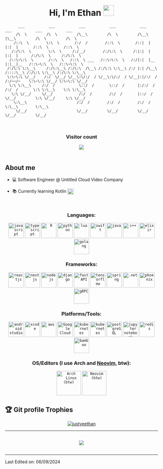 <!-- in your header -->
<link rel="stylesheet" href="https://cdn.jsdelivr.net/gh/devicons/devicon@latest/devicon.min.css">

<h1 align="center">Hi, I'm Ethan <img src="https://media.giphy.com/media/hvRJCLFzcasrR4ia7z/giphy.gif" width="35"></h1>

```
      ___           ___           ___           ___           ___                    ___           ___           ___     
     /\  \         /\  \         /\__\         /\  \         /\__\                  |\__\         /\  \         /\  \    
    /::\  \        \:\  \       /:/  /        /::\  \       /::|  |                 |:|  |       /::\  \       /::\  \   
   /:/\:\  \        \:\  \     /:/__/        /:/\:\  \     /:|:|  |                 |:|  |      /:/\:\  \     /:/\:\  \  
  /::\~\:\  \       /::\  \   /::\  \ ___   /::\~\:\  \   /:/|:|  |__               |:|__|__   /::\~\:\  \   /::\~\:\  \ 
 /:/\:\ \:\__\     /:/\:\__\ /:/\:\  /\__\ /:/\:\ \:\__\ /:/ |:| /\__\              /::::\__\ /:/\:\ \:\__\ /:/\:\ \:\__\
 \:\~\:\ \/__/    /:/  \/__/ \/__\:\/:/  / \/__\:\/:/  / \/__|:|/:/  /             /:/~~/~    \:\~\:\ \/__/ \:\~\:\ \/__/
  \:\ \:\__\     /:/  /           \::/  /       \::/  /      |:/:/  /             /:/  /       \:\ \:\__\    \:\ \:\__\  
   \:\ \/__/     \/__/            /:/  /        /:/  /       |::/  /              \/__/         \:\ \/__/     \:\ \/__/  
    \:\__\                       /:/  /        /:/  /        /:/  /                              \:\__\        \:\__\    
     \/__/                       \/__/         \/__/         \/__/                                \/__/         \/__/    
```


<br>


<div align="center">
  <h3>Visitor count</h3>
  <img src="https://profile-counter.glitch.me/justyeethan/count.svg" />
</div>
<br>

## About me

- 💻 Software Engineer @ Untitled Cloud Video Company

- 📚 Currently learning Kotlin <img align="center" height="20" src="https://cdn.jsdelivr.net/gh/devicons/devicon@latest/icons/kotlin/kotlin-original.svg" />


<br/>

<div align="center">
<h3>Languages:</h3>
<code><img height="50" alt="javascript" src="https://cdn.jsdelivr.net/gh/devicons/devicon@latest/icons/javascript/javascript-original.svg" /></code>
<code><img height="50" alt="typescript" src="https://cdn.jsdelivr.net/gh/devicons/devicon@latest/icons/typescript/typescript-original.svg" /></code>
<code><img height="50" alt="R" src="https://cdn.jsdelivr.net/gh/devicons/devicon@latest/icons/r/r-original.svg" /></code>
<code><img height="50" alt="python" src="https://cdn.jsdelivr.net/gh/devicons/devicon@latest/icons/python/python-original.svg" /></code>
<code><img height="50" alt="lua" src="https://cdn.jsdelivr.net/gh/devicons/devicon@latest/icons/lua/lua-original.svg" /></code>
<code><img height="50" alt="swift" src="https://cdn.jsdelivr.net/gh/devicons/devicon@latest/icons/swift/swift-original.svg" /></code>
<code><img height="50" alt="java" src="https://cdn.jsdelivr.net/gh/devicons/devicon@latest/icons/java/java-original.svg" /></code>
<code><img height="50" alt="c++" src="https://cdn.jsdelivr.net/gh/devicons/devicon@latest/icons/cplusplus/cplusplus-original.svg" /></code>
<code><img height="50" alt="elixir" src="https://cdn.jsdelivr.net/gh/devicons/devicon@latest/icons/elixir/elixir-original.svg" /></code>
<code><img height="50" alt="golang" src="https://cdn.jsdelivr.net/gh/devicons/devicon@latest/icons/go/go-original-wordmark.svg" /></code>
</div>

<div align="center">
<h3>Frameworks:</h3>
<code><img height="50" alt="reactjs" src="https://cdn.jsdelivr.net/gh/devicons/devicon@latest/icons/react/react-original.svg" /></code>
<code><img height="50" alt="nextjs" src="https://cdn.jsdelivr.net/gh/devicons/devicon@latest/icons/nextjs/nextjs-original.svg" /></code>
<code><img height="50" alt="nodejs" src="https://cdn.jsdelivr.net/gh/devicons/devicon@latest/icons/nodejs/nodejs-original.svg" /></code>
<code><img height="50" alt="django" src="https://cdn.jsdelivr.net/gh/devicons/devicon@latest/icons/django/django-plain.svg" /></code>
<code><img height="50" alt="fastAPI" src="https://cdn.jsdelivr.net/gh/devicons/devicon@latest/icons/fastapi/fastapi-original.svg" /></code>
<code><img height="50" alt="tensorflow" src="https://cdn.jsdelivr.net/gh/devicons/devicon@latest/icons/tensorflow/tensorflow-original.svg" /></code>
<code><img height="50" alt="spring" src="https://cdn.jsdelivr.net/gh/devicons/devicon@latest/icons/spring/spring-original.svg" /></code>
<code><img height="50" alt=".net" src="https://cdn.jsdelivr.net/gh/devicons/devicon@latest/icons/dotnetcore/dotnetcore-original.svg" /></code>
<code><img height="50" alt="phoenix" src="https://cdn.jsdelivr.net/gh/devicons/devicon@latest/icons/phoenix/phoenix-original.svg" /></code>
<code><img height="50" alt="gRPC" src="https://cdn.jsdelivr.net/gh/devicons/devicon@latest/icons/grpc/grpc-original.svg" /></code>
</div>

<div align="center">
<h3>Platforms/Tools:</h3>
<code><img height="50" alt="android studio" src="https://cdn.jsdelivr.net/gh/devicons/devicon@latest/icons/androidstudio/androidstudio-original.svg" /></code>
<code><img height="50" alt="xcode" src="https://cdn.jsdelivr.net/gh/devicons/devicon@latest/icons/xcode/xcode-original.svg" /></code>
<code><img height="50" alt="aws" src="https://cdn.jsdelivr.net/gh/devicons/devicon@latest/icons/amazonwebservices/amazonwebservices-original-wordmark.svg" /></code>
<code><img height="50" alt="Google Cloud" src="https://cdn.jsdelivr.net/gh/devicons/devicon@latest/icons/googlecloud/googlecloud-original.svg" /></code>
<code><img height="50" alt="kubernetes" src="https://cdn.jsdelivr.net/gh/devicons/devicon@latest/icons/docker/docker-original.svg" /></code>
<code><img height="50" alt="kubernetes" src="https://cdn.jsdelivr.net/gh/devicons/devicon@latest/icons/kubernetes/kubernetes-original.svg" /></code>
<code><img height="50" alt="postgreSQL" src="https://cdn.jsdelivr.net/gh/devicons/devicon@latest/icons/postgresql/postgresql-original.svg" /></code>
<code><img height="50" alt="jupyter notebook" src="https://cdn.jsdelivr.net/gh/devicons/devicon@latest/icons/jupyter/jupyter-original-wordmark.svg" /></code>
<code><img height="50" alt="redis" src="https://cdn.jsdelivr.net/gh/devicons/devicon@latest/icons/redis/redis-original.svg" /></code>
<code><img height="50" alt="bamboo" src="https://cdn.jsdelivr.net/gh/devicons/devicon@latest/icons/bamboo/bamboo-original.svg" /></code>
</div>

<div align="center">
<h3>OS/Editors (I use Arch and <a href="https://github.com/justyeethan/AnyaVim" target="_blank" rel="noopener noreferrer">Neovim</a>, btw):</h3>
<code><img height="80" alt="Arch Linux (btw)" src="https://cdn.jsdelivr.net/gh/devicons/devicon@latest/icons/archlinux/archlinux-original.svg" /></code>
<code><img height="80" alt="Neovim (btw)" src="https://cdn.jsdelivr.net/gh/devicons/devicon@latest/icons/neovim/neovim-original.svg" /></code>
</div>

## :trophy: Git profile Trophies

<p align="center"> <a href="https://github.com/justyeethan/github-profile-trophy"><img src="https://github-profile-trophy.vercel.app/?username=justyeethan&layout=compact&theme=algolia&rank=SECRET,S,A,B&column=6&margin-h=20&margin-w=20" alt="justyeethan" /></a> </p>

---


<br />
<div align="center">
  <img src="https://github-readme-activity-graph.vercel.app/graph?username=justyeethan&theme=react-dark&radius=20" />
</div>
<br />


---

Last Edited on: 06/09/2024
